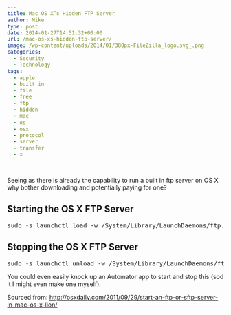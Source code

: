 ```yaml
---
title: Mac OS X’s Hidden FTP Server
author: Mike
type: post
date: 2014-01-27T14:51:32+00:00
url: /mac-os-xs-hidden-ftp-server/
image: /wp-content/uploads/2014/01/380px-FileZilla_logo.svg_.png
categories:
  - Security
  - Technology
tags:
  - apple
  - built in
  - file
  - free
  - ftp
  - hidden
  - mac
  - os
  - osx
  - protocol
  - server
  - transfer
  - x

---
```

Seeing as there is already the capability to run a built in ftp server on OS X why bother downloading and potentially paying for one?

## Starting the OS X FTP Server

<pre>sudo -s launchctl load -w /System/Library/LaunchDaemons/ftp.plist</pre>

## Stopping the OS X FTP Server

<pre>sudo -s launchctl unload -w /System/Library/LaunchDaemons/ftp.plist</pre>

You could even easily knock up an Automator app to start and stop this (sod it I might even make one myself).

Sourced from: <http://osxdaily.com/2011/09/29/start-an-ftp-or-sftp-server-in-mac-os-x-lion/>